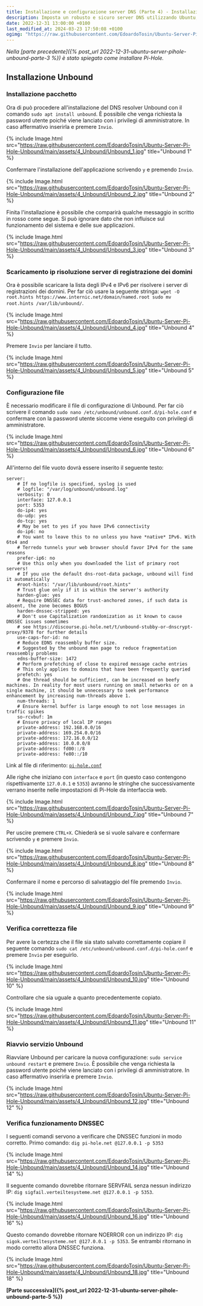 ```yaml
---
title: Installazione e configurazione server DNS (Parte 4) - Installazione Unbound (IT)
description: Imposta un robusto e sicuro server DNS utilizzando Ubuntu, Pi-Hole e Unbound, offrendo un miglioramento della privacy e un maggiore controllo sul traffico della tua rete.
date: 2022-12-31 13:00:00 +0100
last_modified_at: 2024-03-23 17:50:08 +0100
ogimg: "https://raw.githubusercontent.com/EdoardoTosin/Ubuntu-Server-Pi-Hole-Unbound/main/assets/4_Unbound/Unbound_7.jpg"
---
```


*Nella [parte precedente]({% post_url 2022-12-31-ubuntu-server-pihole-unbound-parte-3 %}) è stato spiegato come installare Pi-Hole.*

## Installazione Unbound

### Installazione pacchetto

Ora di può procedere all'installazione del DNS resolver Unbound con il comando `sudo apt install unbound`.
È possibile che venga richiesta la password utente poiché viene lanciato con i privilegi di amministratore.
In caso affermativo inserirla e premere `Invio`.

{% include Image.html src="https://raw.githubusercontent.com/EdoardoTosin/Ubuntu-Server-Pi-Hole-Unbound/main/assets/4_Unbound/Unbound_1.jpg" title="Unbound 1" %}

Confermare l'installazione dell'applicazione scrivendo `y` e premendo `Invio`.

{% include Image.html src="https://raw.githubusercontent.com/EdoardoTosin/Ubuntu-Server-Pi-Hole-Unbound/main/assets/4_Unbound/Unbound_2.jpg" title="Unbound 2" %}

Finita l'installazione è possibile che comparirà qualche messaggio in scritto in rosso come segue. Si può ignorare dato che non influisce sul funzionamento del sistema e delle sue applicazioni.

{% include Image.html src="https://raw.githubusercontent.com/EdoardoTosin/Ubuntu-Server-Pi-Hole-Unbound/main/assets/4_Unbound/Unbound_3.jpg" title="Unbound 3" %}

### Scaricamento ip risoluzione server di registrazione dei domini

Ora è possibile scaricare la lista degli IPv4 e IPv6 per risolvere i server di registrazioni dei domini. Per far ciò usare la seguente stringa: `wget -O root.hints https://www.internic.net/domain/named.root sudo mv root.hints /var/lib/unbound/`.

{% include Image.html src="https://raw.githubusercontent.com/EdoardoTosin/Ubuntu-Server-Pi-Hole-Unbound/main/assets/4_Unbound/Unbound_4.jpg" title="Unbound 4" %}

Premere `Invio` per lanciare il tutto.

{% include Image.html src="https://raw.githubusercontent.com/EdoardoTosin/Ubuntu-Server-Pi-Hole-Unbound/main/assets/4_Unbound/Unbound_5.jpg" title="Unbound 5" %}

### Configurazione file

È necessario modificare il file di configurazione di Unbound. Per far ciò scrivere il comando `sudo nano /etc/unbound/unbound.conf.d/pi-hole.conf` e confermare con la password utente siccome viene eseguito con privilegi di amministratore.

{% include Image.html src="https://raw.githubusercontent.com/EdoardoTosin/Ubuntu-Server-Pi-Hole-Unbound/main/assets/4_Unbound/Unbound_6.jpg" title="Unbound 6" %}

All'interno del file vuoto dovrà essere inserito il seguente testo:

```apacheconf
server:
    # If no logfile is specified, syslog is used
    # logfile: "/var/log/unbound/unbound.log"
    verbosity: 0
    interface: 127.0.0.1
    port: 5353
    do-ip4: yes
    do-udp: yes
    do-tcp: yes
    # May be set to yes if you have IPv6 connectivity
    do-ip6: no
    # You want to leave this to no unless you have *native* IPv6. With 6to4 and
    # Terredo tunnels your web browser should favor IPv4 for the same reasons
    prefer-ip6: no
    # Use this only when you downloaded the list of primary root servers!
    # If you use the default dns-root-data package, unbound will find it automatically
    #root-hints: "/var/lib/unbound/root.hints"
    # Trust glue only if it is within the server's authority
    harden-glue: yes
    # Require DNSSEC data for trust-anchored zones, if such data is absent, the zone becomes BOGUS
    harden-dnssec-stripped: yes
    # Don't use Capitalization randomization as it known to cause DNSSEC issues sometimes
    # see https://discourse.pi-hole.net/t/unbound-stubby-or-dnscrypt-proxy/9378 for further details
    use-caps-for-id: no
    # Reduce EDNS reassembly buffer size.
    # Suggested by the unbound man page to reduce fragmentation reassembly problems
    edns-buffer-size: 1472
    # Perform prefetching of close to expired message cache entries
    # This only applies to domains that have been frequently queried
    prefetch: yes
    # One thread should be sufficient, can be increased on beefy machines. In reality for most users running on small networks or on a single machine, it should be unnecessary to seek performance enhancement by increasing num-threads above 1.
    num-threads: 1
    # Ensure kernel buffer is large enough to not lose messages in traffic spikes
    so-rcvbuf: 1m
    # Ensure privacy of local IP ranges
    private-address: 192.168.0.0/16
    private-address: 169.254.0.0/16
    private-address: 172.16.0.0/12
    private-address: 10.0.0.0/8
    private-address: fd00::/8
    private-address: fe80::/10
```

Link al file di riferimento: [`pi-hole.conf`](https://raw.githubusercontent.com/EdoardoTosin/Ubuntu-Server-Pi-Hole-Unbound/main/pi-hole.conf)

Alle righe che iniziano con `interface` e `port` (in questo caso contengono rispettivamente `127.0.0.1` e `5353`) avranno le stringhe che successivamente verrano inserite nelle impostazioni di Pi-Hole da interfaccia web.

{% include Image.html src="https://raw.githubusercontent.com/EdoardoTosin/Ubuntu-Server-Pi-Hole-Unbound/main/assets/4_Unbound/Unbound_7.jpg" title="Unbound 7" %}

Per uscire premere `CTRL+X`. Chiederà se si vuole salvare e confermare scrivendo `y` e premere `Invio`.

{% include Image.html src="https://raw.githubusercontent.com/EdoardoTosin/Ubuntu-Server-Pi-Hole-Unbound/main/assets/4_Unbound/Unbound_8.jpg" title="Unbound 8" %}

Confermare il nome e percorso di salvataggio del file premendo `Invio`.

{% include Image.html src="https://raw.githubusercontent.com/EdoardoTosin/Ubuntu-Server-Pi-Hole-Unbound/main/assets/4_Unbound/Unbound_9.jpg" title="Unbound 9" %}

### Verifica correttezza file

Per avere la certezza che il file sia stato salvato correttamente copiare il seguente comando `sudo cat /etc/unbound/unbound.conf.d/pi-hole.conf` e premere `Invio` per eseguirlo.

{% include Image.html src="https://raw.githubusercontent.com/EdoardoTosin/Ubuntu-Server-Pi-Hole-Unbound/main/assets/4_Unbound/Unbound_10.jpg" title="Unbound 10" %}

Controllare che sia uguale a quanto precedentemente copiato.

{% include Image.html src="https://raw.githubusercontent.com/EdoardoTosin/Ubuntu-Server-Pi-Hole-Unbound/main/assets/4_Unbound/Unbound_11.jpg" title="Unbound 11" %}

### Riavvio servizio Unbound

Riavviare Unbound per caricare la nuova configurazione: `sudo service unbound restart` e premere `Invio`. È possibile che venga richiesta la password utente poiché viene lanciato con i privilegi di amministratore. In caso affermativo inserirla e premere `Invio`.

{% include Image.html src="https://raw.githubusercontent.com/EdoardoTosin/Ubuntu-Server-Pi-Hole-Unbound/main/assets/4_Unbound/Unbound_12.jpg" title="Unbound 12" %}

### Verifica funzionamento DNSSEC

I seguenti comandi servono a verificare che DNSSEC funzioni in modo corretto.
Primo comando: `dig pi-hole.net @127.0.0.1 -p 5353`

{% include Image.html src="https://raw.githubusercontent.com/EdoardoTosin/Ubuntu-Server-Pi-Hole-Unbound/main/assets/4_Unbound/Unbound_14.jpg" title="Unbound 14" %}

Il seguente comando dovrebbe ritornare SERVFAIL senza nessun indirizzo IP: `dig sigfail.verteiltesysteme.net @127.0.0.1 -p 5353`.

{% include Image.html src="https://raw.githubusercontent.com/EdoardoTosin/Ubuntu-Server-Pi-Hole-Unbound/main/assets/4_Unbound/Unbound_16.jpg" title="Unbound 16" %}

Questo comando dovrebbe ritornare NOERROR con un indirizzo IP: `dig sigok.verteiltesysteme.net @127.0.0.1 -p 5353`.
Se entrambi ritornano in modo corretto allora DNSSEC funziona. 

{% include Image.html src="https://raw.githubusercontent.com/EdoardoTosin/Ubuntu-Server-Pi-Hole-Unbound/main/assets/4_Unbound/Unbound_18.jpg" title="Unbound 18" %}

**[Parte successiva]({% post_url 2022-12-31-ubuntu-server-pihole-unbound-parte-5 %})**
